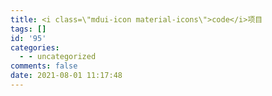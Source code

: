```yaml
---
title: <i class=\"mdui-icon material-icons\">code</i>项目
tags: []
id: '95'
categories:
  - - uncategorized
comments: false
date: 2021-08-01 11:17:48
---
```


